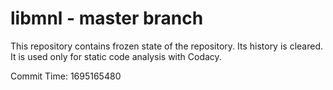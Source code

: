 # libmnl - master branch

This repository contains frozen state of the repository.
Its history is cleared. It is used only for static code
analysis with Codacy.

Commit Time: 1695165480